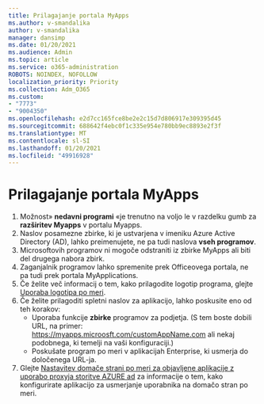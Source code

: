 ```yaml
---
title: Prilagajanje portala MyApps
ms.author: v-smandalika
author: v-smandalika
manager: dansimp
ms.date: 01/20/2021
ms.audience: Admin
ms.topic: article
ms.service: o365-administration
ROBOTS: NOINDEX, NOFOLLOW
localization_priority: Priority
ms.collection: Adm_O365
ms.custom:
- "7773"
- "9004350"
ms.openlocfilehash: e2d7cc165fce8be2e2c15d7d806917e309395d45
ms.sourcegitcommit: 688642f4ebc0f1c335e954e780bb9ec8893e2f3f
ms.translationtype: MT
ms.contentlocale: sl-SI
ms.lasthandoff: 01/20/2021
ms.locfileid: "49916928"
---
```

# <a name="customize-myapps-portal"></a>Prilagajanje portala MyApps

1. Možnost» **nedavni programi** «je trenutno na voljo le v razdelku gumb za **razširitev Myapps** v portalu Myapps.
2. Naslov posamezne zbirke, ki je ustvarjena v imeniku Azure Active Directory (AD), lahko preimenujete, ne pa tudi naslova **vseh programov**.
3. Microsoftovih programov ni mogoče odstraniti iz zbirke MyApps ali biti del drugega nabora zbirk.
4. Zaganjalnik programov lahko spremenite prek Officeovega portala, ne pa tudi prek portala MyApplications.
5. Če želite več informacij o tem, kako prilagodite logotip programa, glejte [Uporaba logotipa po meri](https://docs.microsoft.com/azure/active-directory/manage-apps/add-application-portal-configure#use-a-custom-logo).
6. Če želite prilagoditi spletni naslov za aplikacijo, lahko poskusite eno od teh korakov:
    - Uporaba funkcije **zbirke** programov za podjetja. (S tem boste dobili URL, na primer: https://myapps.microosft.com/customAppName.com ali nekaj podobnega, ki temelji na vaši konfiguraciji.)
    - Poskušate program po meri v aplikacijah Enterprise, ki usmerja do določenega URL-ja.
7. Glejte [Nastavitev domače strani po meri za objavljene aplikacije z uporabo proxyja storitve AZURE ad](https://docs.microsoft.com/azure/active-directory/manage-apps/application-proxy-configure-custom-home-page) za informacije o tem, kako konfigurirate aplikacijo za usmerjanje uporabnika na domačo stran po meri.
